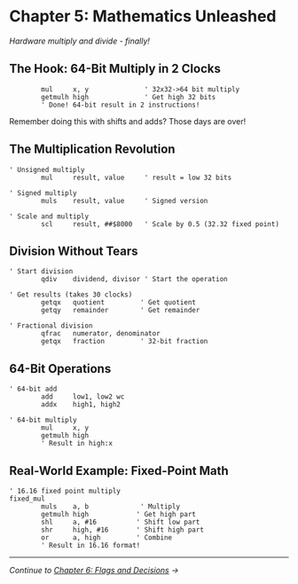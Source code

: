 # Chapter 5: Mathematics Unleashed

*Hardware multiply and divide - finally!*

## The Hook: 64-Bit Multiply in 2 Clocks

```pasm2
        mul     x, y              ' 32x32->64 bit multiply
        getmulh high              ' Get high 32 bits
        ' Done! 64-bit result in 2 instructions!
```

Remember doing this with shifts and adds? Those days are over!

## The Multiplication Revolution

```pasm2
' Unsigned multiply
        mul     result, value     ' result = low 32 bits
        
' Signed multiply  
        muls    result, value     ' Signed version
        
' Scale and multiply
        scl     result, ##$8000   ' Scale by 0.5 (32.32 fixed point)
```

## Division Without Tears

```pasm2
' Start division
        qdiv    dividend, divisor ' Start the operation
        
' Get results (takes 30 clocks)
        getqx   quotient         ' Get quotient
        getqy   remainder        ' Get remainder
        
' Fractional division
        qfrac   numerator, denominator
        getqx   fraction         ' 32-bit fraction
```

## 64-Bit Operations

```pasm2
' 64-bit add
        add     low1, low2 wc
        addx    high1, high2
        
' 64-bit multiply  
        mul     x, y
        getmulh high
        ' Result in high:x
```

## Real-World Example: Fixed-Point Math

```pasm2
' 16.16 fixed point multiply
fixed_mul
        muls    a, b             ' Multiply
        getmulh high            ' Get high part
        shl     a, #16          ' Shift low part
        shr     high, #16       ' Shift high part
        or      a, high         ' Combine
        ' Result in 16.16 format!
```

---

*Continue to [Chapter 6: Flags and Decisions](06-flags-decisions.md) →*